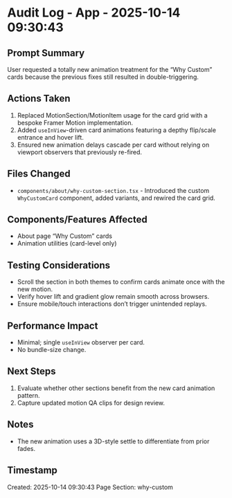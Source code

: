 # Audit Log - App - 2025-10-14 09:30:43

## Prompt Summary

User requested a totally new animation treatment for the “Why Custom” cards because the previous fixes still resulted in double-triggering.

## Actions Taken

1. Replaced MotionSection/MotionItem usage for the card grid with a bespoke Framer Motion implementation.
2. Added `useInView`-driven card animations featuring a depthy flip/scale entrance and hover lift.
3. Ensured new animation delays cascade per card without relying on viewport observers that previously re-fired.

## Files Changed

- `components/about/why-custom-section.tsx` - Introduced the custom `WhyCustomCard` component, added variants, and rewired the card grid.

## Components/Features Affected

- About page “Why Custom” cards
- Animation utilities (card-level only)

## Testing Considerations

- Scroll the section in both themes to confirm cards animate once with the new motion.
- Verify hover lift and gradient glow remain smooth across browsers.
- Ensure mobile/touch interactions don’t trigger unintended replays.

## Performance Impact

- Minimal; single `useInView` observer per card.
- No bundle-size change.

## Next Steps

1. Evaluate whether other sections benefit from the new card animation pattern.
2. Capture updated motion QA clips for design review.

## Notes

- The new animation uses a 3D-style settle to differentiate from prior fades.

## Timestamp

Created: 2025-10-14 09:30:43
Page Section: why-custom
